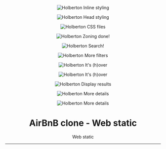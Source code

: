 <p align="center">
  <img src="https://github.com/arvicrin/AirBnB_clone/blob/master/web_static/utils/Captura0.png" alt="Holberton Inline styling">
</p>

<p align="center">
  <img src="https://github.com/arvicrin/AirBnB_clone/blob/master/web_static/utils/Captura1.png" alt="Holberton Head styling">
</p>

<p align="center">
  <img src="https://github.com/arvicrin/AirBnB_clone/blob/master/web_static/utils/Captura2.png" alt="Holberton CSS files">
</p>

<p align="center">
  <img src="https://github.com/arvicrin/AirBnB_clone/blob/master/web_static/utils/Captura3.png" alt="Holberton Zoning done!">
</p>

<p align="center">
  <img src="https://github.com/arvicrin/AirBnB_clone/blob/master/web_static/utils/Captura4.png" alt="Holberton Search!">
</p>

<p align="center">
  <img src="https://github.com/arvicrin/AirBnB_clone/blob/master/web_static/utils/Captura5.png" alt="Holberton More filters">
</p>

<p align="center">
  <img src="https://github.com/arvicrin/AirBnB_clone/blob/master/web_static/utils/Captura6a.png" alt="Holberton It's (h)over">
</p>

<p align="center">
  <img src="https://github.com/arvicrin/AirBnB_clone/blob/master/web_static/utils/Captura6b.png" alt="Holberton It's (h)over">
</p>

<p align="center">
  <img src="https://github.com/arvicrin/AirBnB_clone/blob/master/web_static/utils/Captura7.png" alt="Holberton Display results">
</p>

<p align="center">
  <img src="https://github.com/arvicrin/AirBnB_clone/blob/master/web_static/utils/Captura8a.png" alt="Holberton More details">
</p>

<p align="center">
  <img src="https://github.com/arvicrin/AirBnB_clone/blob/master/web_static/utils/Captura8b.png" alt="Holberton More details">
</p>

<h1 align="center">AirBnB clone - Web static</h1>
<p align="center">Web static</p>

<hr>
